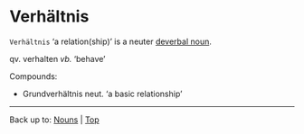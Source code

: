 # Verhältnis

`Verhältnis` ‘a relation(ship)’ is a neuter [deverbal noun](../../deverbalNouns.md).

qv. verhalten *vb.* ‘behave’

Compounds:
- Grundverhältnis neut. ‘a basic relationship’

----

Back up to: [Nouns](../../index.md) | [Top](../../../index.md)
